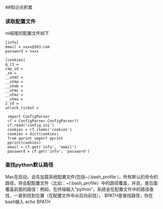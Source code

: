 
##知识点积累

### 读取配置文件
ini结尾的配置文件如下
  ```
[info]
email = xxxx@163.com
password = xxxx

[cookies]
q_c1 =
cap_id =
_za =
__utmt =
__utma =
__utmb =
__utmc =
__utmz =
__utmv =
z_c0 =
unlock_ticket = 
 ```
 

   ```
    import ConfigParser
    cf = ConfigParser.ConfigParser()
    cf.read('config.ini')
    cookies = cf.items('cookies')
    cookies = dict(cookies)
    from pprint import pprint
    pprint(cookies)
    email = cf.get('info', 'email')
    password = cf.get('info', 'password')
 ```

 ### 查找python默认路径


Mac在启动，会先加载系统配置文件(包括~/.bash_profile )，所有默认的命令的路径，将会配配置文件（比如：~/.bash_profile）中的路径覆盖，并且，是后面覆盖前面的路径：例如，在终端输入“python”，系统会在配置文件中的路径查找，一直到找到位置（在配置文件中从后向前找）。
$PATH是查找路径，你在bash输入 echo $PATH
